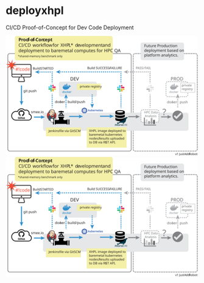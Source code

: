 # deployxhpl
CI/CD Proof-of-Concept for Dev Code Deployment

![Workflow-POC](./JustAddRobots-deployxhpl.svg)
<IMG src="./JustAddRobots-deployxhpl.svg">
